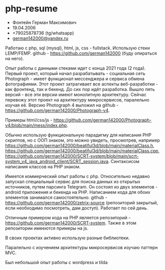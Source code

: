 # php-resume

- Фонтейн Герман Максимович
- 19.04.2006
- +79025878736 (tg/whatsapp)
- german142000@yandex.ru

Работаю с php, sql (mysql), html, js, css - fullstack. Использую стеки LEMP/FEMP.
github - https://github.com/german142000 (буду опираться на него).

Опыт работы с данными стеками идет с конца 2021 года (2 года). 
Первый проект, который начал разрабатывать - социальная сеть Photograph - имеет функционал 
мессенджера и сервиса обмена фотографиями. Этот проект затрагивает все аспекты веб-разработки - как фронтенд, так и бекенд.
До сих пор идёт разработка. Вышло пять версий - все эти версии имеют монолитную архитектуру. Сейчас перевожу этот проект на архитектуру микросервисов,
паралельно изучая её. Версию Photograph 4 выложил на github - https://github.com/german142000/Photograph-v4.

Примеры html/css/js - https://github.com/german142000/Photograph-v4/blob/main/mess/index.php.

Обычно использую функциональную парадигму для написания PHP скриптов, но с ООП знаком, это можно увидеть, просмотрев, например
https://github.com/german142000/beatiful3d/blob/main/materialClass.h, https://github.com/german142000/beatiful3d/blob/main/materialClass.cpp, 
https://github.com/german142000/SCRT-system/blob/main/scrt-system_v4_java_android_client/SCRT_session.java. Синтаксисом написания классов на PHP знаком.

Имеется коммерческий опыт работы с php. Относительно недавно запускал специальный сервис для поиска данных из открытых источников,
путем парсинга Telegram. Он состоял из двух элементов - android приложения и бекенда на PHP. Написанием кода для обоих элементов занимался самостоятельно.
github - https://github.com/german142000/zetrix-source (репозиторий закрытый, если необходимо посмотреть, дам доступ). Работает по сей день.

Отличным примером кода на PHP является репозиторий - https://github.com/german142000/SCRT-system. Также в этом репозитории имееются примеры на js.

В своих проектах активно использую разные библиотеки.

Паралельно с изучением архитектуры микросервисов изучаю паттерн MVC.

Был небольшой опыт работы с wordpress и tilda

